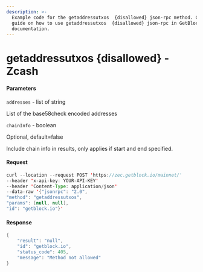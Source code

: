 ```yaml
---
description: >-
  Example code for the getaddressutxos  {disallowed} json-rpc method. Сomplete
  guide on how to use getaddressutxos  {disallowed} json-rpc in GetBlock.io Web3
  documentation.
---
```


# getaddressutxos {disallowed} - Zcash

#### Parameters

`addresses` - list of string

List of the base58check encoded addresses

`chainInfo` - boolean

Optional, default=false

Include chain info in results, only applies if start and end specified.

#### Request

```java
curl --location --request POST 'https://zec.getblock.io/mainnet/' 
--header 'x-api-key: YOUR-API-KEY' 
--header 'Content-Type: application/json' 
--data-raw '{"jsonrpc": "2.0",
"method": "getaddressutxos",
"params": [null, null],
"id": "getblock.io"}'
```

#### Response

```java
{
    "result": "null",
    "id": "getblock.io",
    "status_code": 405,
    "message": "Method not allowed"
}
```
